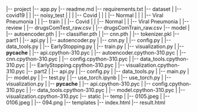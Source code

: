 |-- project
    |-- app.py
    |-- readme.md
    |-- requirements.txt
    |-- dataset
    |   |-- covid19
    |   |   |-- noisy_test
    |   |   |   |-- Covid
    |   |   |   |-- Normal
    |   |   |   |-- Viral Pneumonia
    |   |   |-- train
    |   |       |-- Covid
    |   |       |-- Normal
    |   |       |-- Viral Pneumonia
    |   |-- review
    |       |-- drugsComTest_raw.csv
    |       |-- drugsComTrain_raw.csv
    |-- model
    |   |-- autoencoder.pth
    |   |-- classifier.pth
    |   |-- cnn.pth
    |   |-- tokenizer.pkl
    |-- part1
    |   |-- api.py
    |   |-- autoencoder.py
    |   |-- cnn.py
    |   |-- config.py
    |   |-- data_tools.py
    |   |-- EarlyStopping.py
    |   |-- train.py
    |   |-- visualization.py
    |   |-- __pycache__
    |       |-- api.cpython-310.pyc
    |       |-- autoencoder.cpython-310.pyc
    |       |-- cnn.cpython-310.pyc
    |       |-- config.cpython-310.pyc
    |       |-- data_tools.cpython-310.pyc
    |       |-- EarlyStopping.cpython-310.pyc
    |       |-- visualization.cpython-310.pyc
    |-- part2
    |   |-- api.py
    |   |-- config.py
    |   |-- data_tools.py
    |   |-- main.py
    |   |-- model.py
    |   |-- test.py
    |   |-- use_torch.ipynb
    |   |-- use_torch.py
    |   |-- visualization.py
    |   |-- __pycache__
    |       |-- api.cpython-310.pyc
    |       |-- config.cpython-310.pyc
    |       |-- data_tools.cpython-310.pyc
    |       |-- model.cpython-310.pyc
    |       |-- visualization.cpython-310.pyc
    |-- static
    |-- temp
    |   |-- 0105.jpeg
    |   |-- 0106.jpeg
    |   |-- 094.png
    |-- templates
        |-- index.html
        |-- result.html
